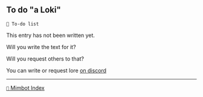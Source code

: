 ## To do "a Loki"

`📃 To-do list`

This entry has not been written yet.

Will you write the text for it?

Will you request others to that?

You can write or request lore [on discord](<https://discord.com/channels/562910943848169472/1173922660489633802>)

-----
[`📑` Mimbot Index](<https://zeithalt.github.io/r/#0680>)
<!---
keywords: todo
aliases: 
-->